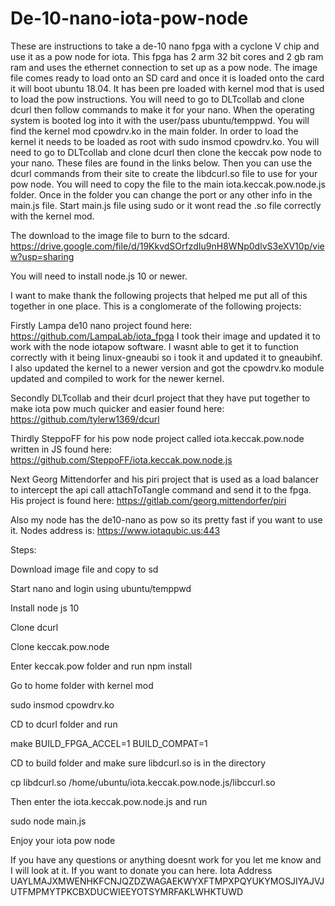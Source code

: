 # De-10-nano-iota-pow-node

These are instructions to take a de-10 nano fpga with a cyclone V chip and use it as a pow node for iota. This fpga has 2 arm 32 bit cores and 2 gb ram ram and uses the ethernet connection to set up as a pow node. The image file comes ready to load onto an SD card and once it is loaded onto the card it will boot ubuntu 18.04. It has been pre loaded with kernel mod that is used to load the pow instructions. You will need to go to DLTcollab and clone dcurl then follow commands to make it for your nano. When the operating system is booted log into it with the user/pass ubuntu/temppwd.  You will find the kernel mod cpowdrv.ko in the main folder. In order to load the kernel it needs to be loaded as root with sudo insmod cpowdrv.ko.  You will need to go to DLTcollab and clone dcurl then clone the keccak pow node to your nano. These files are found in the links below. Then you can use the dcurl commands from their site to create the libdcurl.so file to use for your pow node.  You will need to copy the file to the main iota.keccak.pow.node.js folder.  Once in the folder you can change the port or any other info in the main.js file. Start main.js file using sudo or it wont read the .so file correctly with the kernel mod.

The download to the image file to burn to the sdcard.
https://drive.google.com/file/d/19KkvdSOrfzdIu9nH8WNp0dlvS3eXV10p/view?usp=sharing

You will need to install node.js 10 or newer. 

I want to make thank the following projects that helped me put all of this together in one place. 
This is a conglomerate of the following projects:

Firstly Lampa de10 nano project found here: https://github.com/LampaLab/iota_fpga
I took their image and updated it to work with the node iotapow software. I wasnt able to get it to function correctly with it being linux-gneaubi so i took it and updated it to gneaubihf.  I also updated the kernel to a newer version and got the cpowdrv.ko module updated and compiled to work for the newer kernel.

Secondly DLTcollab and their dcurl project that they have put together to make iota pow much quicker and easier found here: https://github.com/tylerw1369/dcurl


Thirdly SteppoFF for his pow node project called iota.keccak.pow.node written in JS found here: https://github.com/SteppoFF/iota.keccak.pow.node.js

Next Georg Mittendorfer and his piri project that is used as a load balancer to intercept the api call attachToTangle command and send it to the fpga. His project is found here: https://gitlab.com/georg.mittendorfer/piri

Also my node has the de10-nano as pow so its pretty fast if you want to use it.  Nodes address is:
https://www.iotaqubic.us:443

Steps:

Download image file and copy to sd

Start nano and login using ubuntu/temppwd

Install node js 10

Clone dcurl

Clone keccak.pow.node

Enter keccak.pow folder and run npm install

Go to home folder with kernel mod

sudo insmod cpowdrv.ko 

CD to dcurl folder and run

make BUILD_FPGA_ACCEL=1 BUILD_COMPAT=1

CD to build folder and make sure libdcurl.so is in the directory

cp libdcurl.so /home/ubuntu/iota.keccak.pow.node.js/libccurl.so

Then enter the iota.keccak.pow.node.js and run

sudo node main.js

Enjoy your iota pow node


If you have any questions or anything doesnt work for you let me know and I will look at it.
If you want to donate you can here. Iota Address
UAYLMAJXMWENHKFCNJQZDZWAGAEKWYXFTMPXPQYUKYMOSJIYAJVJUTFMPMYTPKCBXDUCWIEEYOTSYMRFAKLWHKTUWD
